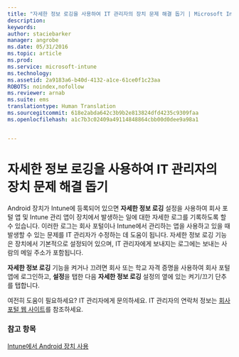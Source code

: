 ```yaml
---
title: "자세한 정보 로깅을 사용하여 IT 관리자의 장치 문제 해결 돕기 | Microsoft Intune"
description: 
keywords: 
author: staciebarker
manager: angrobe
ms.date: 05/31/2016
ms.topic: article
ms.prod: 
ms.service: microsoft-intune
ms.technology: 
ms.assetid: 2a9183a6-b40d-4132-a1ce-61ce0f1c23aa
ROBOTS: noindex,nofollow
ms.reviewer: arnab
ms.suite: ems
translationtype: Human Translation
ms.sourcegitcommit: 618e2abda642c3b9b2e813824dfd4235c9309faa
ms.openlocfilehash: a1c7b3c02409a49114848864cbb00d0dee9a98a1


---
```



# 자세한 정보 로깅을 사용하여 IT 관리자의 장치 문제 해결 돕기

Android 장치가 Intune에 등록되어 있으면 **자세한 정보 로깅** 설정을 사용하여 회사 포털 앱 및 Intune 관리 앱이 장치에서 발생하는 일에 대한 자세한 로그를 기록하도록 할 수 있습니다. 이러한 로그는 회사 포털이나 Intune에서 관리하는 앱을 사용하고 있을 때 발생할 수 있는 문제를 IT 관리자가 수정하는 데 도움이 됩니다. 자세한 정보 로깅 기능은 장치에서 기본적으로 설정되어 있으며, IT 관리자에게 보내지는 로그에는 보내는 사람의 메일 주소가 포함됩니다.

**자세한 정보 로깅** 기능을 켜거나 끄려면 회사 또는 학교 자격 증명을 사용하여 회사 포털 앱에 로그인하고, **설정**을 탭한 다음 **자세한 정보 로깅** 설정의 옆에 있는 켜기/끄기 단추를 탭합니다.

여전히 도움이 필요하세요? IT 관리자에게 문의하세요. IT 관리자의 연락처 정보는 [회사 포털 웹 사이트](http://portal.manage.microsoft.com)를 참조하세요.

### 참고 항목
[Intune에서 Android 장치 사용](using-your-android-device-with-intune.md)



<!--HONumber=Jul16_HO4-->


